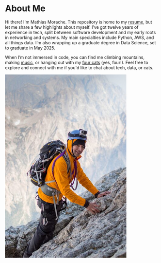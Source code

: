# About Me

Hi there! I'm Mathias Morache. This repository is home to my [resume](https://mmorache.github.io/resume/), but let me share a few highlights about myself. I’ve got twelve years of experience in tech, split between software development and my early roots in networking and systems. My main specialties include Python, AWS, and all things data. I’m also wrapping up a graduate degree in Data Science, set to graduate in May 2025.

When I’m not immersed in code, you can find me climbing mountains, making [music](https://youtu.be/umlXHiZwxzM?si=Uh-jhfJhOcQh5Pxj), or hanging out with my [four cats](https://mmorache.github.io/vet_analysis/) (yes, four!). Feel free to explore and connect with me if you'd like to chat about tech, data, or cats.

![mathias_morache](grand_teton_github.jpeg)